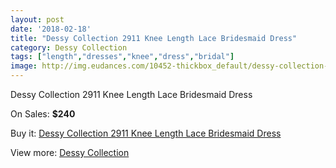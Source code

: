 ```yaml
---
layout: post
date: '2018-02-18'
title: "Dessy Collection 2911 Knee Length Lace Bridesmaid Dress"
category: Dessy Collection
tags: ["length","dresses","knee","dress","bridal"]
image: http://img.eudances.com/10452-thickbox_default/dessy-collection-2911-knee-length-lace-bridesmaid-dress.jpg
---
```

Dessy Collection 2911 Knee Length Lace Bridesmaid Dress

On Sales: **$240**
<a href="https://www.eudances.com/en/dessy-collection/3400-dessy-collection-2911-knee-length-lace-bridesmaid-dress.html"><amp-img layout="responsive" width="600" height="600" src="//img.eudances.com/10452-thickbox_default/dessy-collection-2911-knee-length-lace-bridesmaid-dress.jpg" alt="Dessy Collection 2911 Knee Length Lace Bridesmaid Dress 0" /></a>
<a href="https://www.eudances.com/en/dessy-collection/3400-dessy-collection-2911-knee-length-lace-bridesmaid-dress.html"><amp-img layout="responsive" width="600" height="600" src="//img.eudances.com/10455-thickbox_default/dessy-collection-2911-knee-length-lace-bridesmaid-dress.jpg" alt="Dessy Collection 2911 Knee Length Lace Bridesmaid Dress 1" /></a>
<a href="https://www.eudances.com/en/dessy-collection/3400-dessy-collection-2911-knee-length-lace-bridesmaid-dress.html"><amp-img layout="responsive" width="600" height="600" src="//img.eudances.com/10454-thickbox_default/dessy-collection-2911-knee-length-lace-bridesmaid-dress.jpg" alt="Dessy Collection 2911 Knee Length Lace Bridesmaid Dress 2" /></a>
<a href="https://www.eudances.com/en/dessy-collection/3400-dessy-collection-2911-knee-length-lace-bridesmaid-dress.html"><amp-img layout="responsive" width="600" height="600" src="//img.eudances.com/10453-thickbox_default/dessy-collection-2911-knee-length-lace-bridesmaid-dress.jpg" alt="Dessy Collection 2911 Knee Length Lace Bridesmaid Dress 3" /></a>

Buy it: [Dessy Collection 2911 Knee Length Lace Bridesmaid Dress](https://www.eudances.com/en/dessy-collection/3400-dessy-collection-2911-knee-length-lace-bridesmaid-dress.html "Dessy Collection 2911 Knee Length Lace Bridesmaid Dress")

View more: [Dessy Collection](https://www.eudances.com/en/60-Dessy-Collection "Dessy Collection")